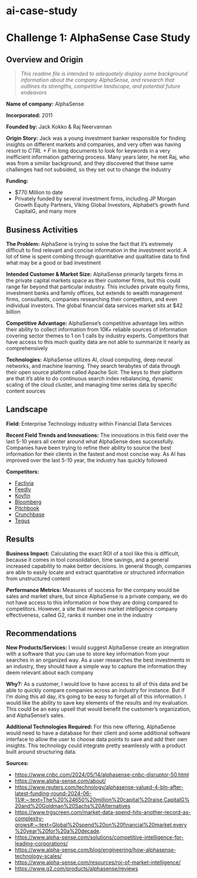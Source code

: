 # ai-case-study

# Challenge 1: AlphaSense Case Study

## Overview and Origin
>*This readme file is intended to adequately display some background information about the company AlphaSense, and research that outlines its strengths, competitive landscape, and potential future endeavors* 

**Name of company:** 
AlphaSense

**Incorporated:**
2011

**Founded by:**
Jack Kokko & Raj Neervannan

**Origin Story:**
Jack was a young investment banker responsible for finding insights on different markets and companies, and very often was having resort to *CTRL + F* in long documents to look for keywords in a very inefficient information gathering process. Many years later, he met Raj, who was from a similar background, and they discovered that these same challenges had not subsided, so they set out to change the industry

**Funding:**
* $770 Million to date 
* Privately funded by several investment firms, including JP Morgan Growth Equity Partners, Viking Global Investors, Alphabet’s growth fund CapitalG, and many more 

## Business Activities

**The Problem:**
AlphaSene is trying to solve the fact that it’s extremely difficult to find relevant and concise information in the investment world. A lot of time is spent combing through quantitative and qualitative data to find what may be a good or bad investment 

**Intended Customer & Market Size:**
AlphaSense primarily targets firms in the private capital markets space as their customer firms, but this could range far beyond that particular industry. This includes private equity firms, investment banks and family offices, but extends to wealth management firms, consultants, companies researching their competitors, and even individual investors. The global financial data services market sits at $42 billion


**Competitive Advantage:**
AlphaSense’s competitive advantage lies within their ability to collect information from 10K+ reliable sources of information covering sector themes to 1 on 1 calls by industry experts. Competitors that have access to this much quality data are not able to summarize it nearly as comprehensively 

**Technologies:**
AlphaSense utilizes AI, cloud computing, deep neural networks, and machine learning. They search terabytes of data through their open source platform called Apache Solr. The keys to their platform are that it’s able to do continuous search index rebalancing, dynamic scaling of the cloud cluster, and managing time series data by specific content sources


## Landscape

**Field:**
Enterprise Technology industry within Financial Data Services

**Recent Field Trends and Innovations:**
The innovations in this field over the last 5-10 years all center around what AlphaSense does successfully. Companies have been trying to refine their ability to source the best information for their clients in the fastest and most concise way. As AI has improved over the last 5-10 year, the industry has quickly followed


**Competitors:**
* [Factivia](https://www.dowjones.com/professional/factiva/)
* [Feedly](https://feedly.com/)
* [Koyfin](https://www.koyfin.com/)
* [Bloomberg](https://www.bloomberg.com/professional/products/bloomberg-terminal/)
* [Pitchbook](https://get.pitchbook.com/pitchbook-data/?utm_source=google&utm_medium=cpc&utm_campaign=Brand-US&adgroup=Brand-Exact&utm_term=pitchbook&device=c&utm_content=&_bk=pitchbook&_bt=533930678330&_bm=e&_bn=g&_bg=68167525578&kwdaud=kwd-334479000139&sfid=rFC8fCnu-dc_pcrid_533930678330_pkw_pitchbook_pmt_e_slid__productid__pgrid_68167525578_ptaid_kwd-334479000139&gad_source=1&gclid=CjwKCAjw2dG1BhB4EiwA998cqJwByiz2puruaJf3LeD-BApJDXm9FfGrJ9pum_Ua8ZFu0oPxM7XJ8RoC4k8QAvD_BwE)
* [Crunchbase](https://about.crunchbase.com/find-next-investment/?utm_source=google&utm_medium=cpc&utm_campaign=SCH%20%7C%20Pro%20%7C%20NAM%20%7C%20Brand%20%7C%20Exact%20~%20Super%20-%20Self%20Serve&keyword=crunchbase&matchtype=e&creative=626198265257&device=c&adposition=&campaignid=12750598521&placement=&network=g&gad_source=1&gclid=CjwKCAjw2dG1BhB4EiwA998cqCYhyAgRPZbvuiauiwAed3xAOazZZp_lW9IQmpTgckf9_L9Sk1CFzRoC2jAQAvD_BwE)
* [Tegus](https://www.tegus.com/)

## Results

**Business Impact:**
Calculating the exact ROI of a tool like this is difficult, because it comes in tool consolidation, time savings, and a general increased capability to make better decisions. In general though, companies are able to easily locate and extract quantitative or structured information from unstructured content

**Performance Metrics:**
Measures of success for the company would be sales and market share, but since AlphaSense is a private company, we do not have access to this information or how they are doing compared to competitors. However, a site that reviews market intelligence company effectiveness, called G2, ranks it number one in the industry


## Recommendations

**New Products/Services:**
I would suggest AlphaSense create an integration with a software that you can use to store key information from your searches in an organized way. As a user researches the best investments in an industry, they should have a simple way to capture the information they deem relevant about each company

**Why?:**
As a customer, I would love to have access to all of this data and be able to quickly compare companies across an industry for instance. But if I’m doing this all day, it’s going to be easy to forget all of this information. I would like the ability to save key elements of the results and my evaluation. This could be an easy upsell that would benefit the customer’s organization, and AlphaSense’s sales. 

**Additional Technologies Required:**
For this new offering, AlphaSense would need to have a database for their client and some additional software interface to allow the user to choose data points to save and add their own insights. This technology could integrate pretty seamlessly with a product built around structuring data. 


**Sources:**
* https://www.cnbc.com/2024/05/14/alphasense-cnbc-disruptor-50.html 
* https://www.alpha-sense.com/about/ 
* https://www.reuters.com/technology/alphasense-valued-4-bln-after-latest-funding-round-2024-06-11/#:~:text=The%20%24650%20million%20capital%20raise,CapitalG%20and%20Goldman%20Sachs%20Alternatives
* https://www.trgscreen.com/market-data-spend-hits-another-record-as-complexity-grows#:~:text=Global%20spend%20on%20financial%20market,every%20year%20for%20a%20decade. 
* https://www.alpha-sense.com/solutions/competitive-intelligence-for-leading-corporations/ 
* https://www.alpha-sense.com/blog/engineering/how-alphasense-technology-scales/ 
* https://www.alpha-sense.com/resources/roi-of-market-intelligence/ 
* https://www.g2.com/products/alphasense/reviews 
